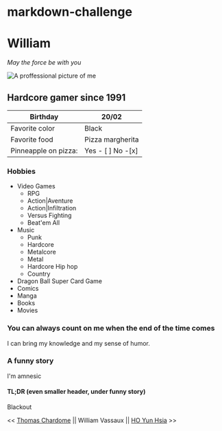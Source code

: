 # markdown-challenge

# William

*May the force be with you*

![A proffessional picture of me](https://avatars0.githubusercontent.com/u/76173928?s=400&v=4)

## Hardcore gamer since 1991

| Birthday 	| 20/02 	|
|-	|-	|
| Favorite color 	| Black 	|
| Favorite food 	| Pizza margherita 	|
| Pinneapple on pizza: 	| Yes - [ ] No -[x] 	|

### Hobbies

* Video Games
    * RPG
    * Action|Aventure
    * Action|Infiltration 
    * Versus Fighting
    * Beat'em All 
* Music
    * Punk
    * Hardcore
    * Metalcore 
    * Metal
    * Hardcore Hip hop
    * Country
* Dragon Ball Super Card Game
* Comics
* Manga
* Books
* Movies


### You can always count on me when the end of the time comes



I can bring my knowledge and my sense of humor.

### A funny story

I'm amnesic

#### TL;DR (even smaller header, under funny story)

Blackout


<< [Thomas Chardome](https://github.com/chardomethomas/markdown-challenge) || William Vassaux || [HO Yun Hsia](https://github.com/yunhsiaho/markdown-challenge) >>
